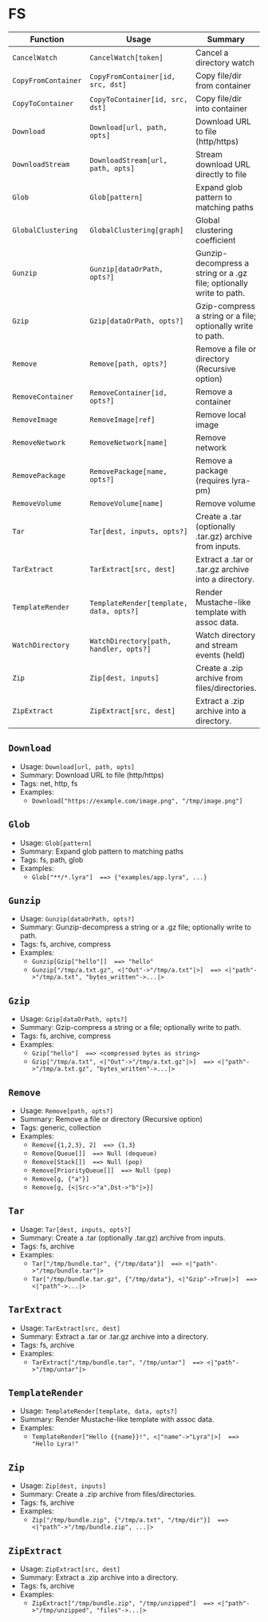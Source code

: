 # FS

| Function | Usage | Summary |
|---|---|---|
| `CancelWatch` | `CancelWatch[token]` | Cancel a directory watch |
| `CopyFromContainer` | `CopyFromContainer[id, src, dst]` | Copy file/dir from container |
| `CopyToContainer` | `CopyToContainer[id, src, dst]` | Copy file/dir into container |
| `Download` | `Download[url, path, opts]` | Download URL to file (http/https) |
| `DownloadStream` | `DownloadStream[url, path, opts]` | Stream download URL directly to file |
| `Glob` | `Glob[pattern]` | Expand glob pattern to matching paths |
| `GlobalClustering` | `GlobalClustering[graph]` | Global clustering coefficient |
| `Gunzip` | `Gunzip[dataOrPath, opts?]` | Gunzip-decompress a string or a .gz file; optionally write to path. |
| `Gzip` | `Gzip[dataOrPath, opts?]` | Gzip-compress a string or a file; optionally write to path. |
| `Remove` | `Remove[path, opts?]` | Remove a file or directory (Recursive option) |
| `RemoveContainer` | `RemoveContainer[id, opts?]` | Remove a container |
| `RemoveImage` | `RemoveImage[ref]` | Remove local image |
| `RemoveNetwork` | `RemoveNetwork[name]` | Remove network |
| `RemovePackage` | `RemovePackage[name, opts?]` | Remove a package (requires lyra-pm) |
| `RemoveVolume` | `RemoveVolume[name]` | Remove volume |
| `Tar` | `Tar[dest, inputs, opts?]` | Create a .tar (optionally .tar.gz) archive from inputs. |
| `TarExtract` | `TarExtract[src, dest]` | Extract a .tar or .tar.gz archive into a directory. |
| `TemplateRender` | `TemplateRender[template, data, opts?]` | Render Mustache-like template with assoc data. |
| `WatchDirectory` | `WatchDirectory[path, handler, opts?]` | Watch directory and stream events (held) |
| `Zip` | `Zip[dest, inputs]` | Create a .zip archive from files/directories. |
| `ZipExtract` | `ZipExtract[src, dest]` | Extract a .zip archive into a directory. |

## `Download`

- Usage: `Download[url, path, opts]`
- Summary: Download URL to file (http/https)
- Tags: net, http, fs
- Examples:
  - `Download["https://example.com/image.png", "/tmp/image.png"]`

## `Glob`

- Usage: `Glob[pattern]`
- Summary: Expand glob pattern to matching paths
- Tags: fs, path, glob
- Examples:
  - `Glob["**/*.lyra"]  ==> {"examples/app.lyra", ...}`

## `Gunzip`

- Usage: `Gunzip[dataOrPath, opts?]`
- Summary: Gunzip-decompress a string or a .gz file; optionally write to path.
- Tags: fs, archive, compress
- Examples:
  - `Gunzip[Gzip["hello"]]  ==> "hello"`
  - `Gunzip["/tmp/a.txt.gz", <|"Out"->"/tmp/a.txt"|>]  ==> <|"path"->"/tmp/a.txt", "bytes_written"->...|>`

## `Gzip`

- Usage: `Gzip[dataOrPath, opts?]`
- Summary: Gzip-compress a string or a file; optionally write to path.
- Tags: fs, archive, compress
- Examples:
  - `Gzip["hello"]  ==> <compressed bytes as string>`
  - `Gzip["/tmp/a.txt", <|"Out"->"/tmp/a.txt.gz"|>]  ==> <|"path"->"/tmp/a.txt.gz", "bytes_written"->...|>`

## `Remove`

- Usage: `Remove[path, opts?]`
- Summary: Remove a file or directory (Recursive option)
- Tags: generic, collection
- Examples:
  - `Remove[{1,2,3}, 2]  ==> {1,3}`
  - `Remove[Queue[]]  ==> Null (dequeue)`
  - `Remove[Stack[]]  ==> Null (pop)`
  - `Remove[PriorityQueue[]]  ==> Null (pop)`
  - `Remove[g, {"a"}]`
  - `Remove[g, {<|Src->"a",Dst->"b"|>}]`

## `Tar`

- Usage: `Tar[dest, inputs, opts?]`
- Summary: Create a .tar (optionally .tar.gz) archive from inputs.
- Tags: fs, archive
- Examples:
  - `Tar["/tmp/bundle.tar", {"/tmp/data"}]  ==> <|"path"->"/tmp/bundle.tar"|>`
  - `Tar["/tmp/bundle.tar.gz", {"/tmp/data"}, <|"Gzip"->True|>]  ==> <|"path"->...|>`

## `TarExtract`

- Usage: `TarExtract[src, dest]`
- Summary: Extract a .tar or .tar.gz archive into a directory.
- Tags: fs, archive
- Examples:
  - `TarExtract["/tmp/bundle.tar", "/tmp/untar"]  ==> <|"path"->"/tmp/untar"|>`

## `TemplateRender`

- Usage: `TemplateRender[template, data, opts?]`
- Summary: Render Mustache-like template with assoc data.
- Examples:
  - `TemplateRender["Hello {{name}}!", <|"name"->"Lyra"|>]  ==> "Hello Lyra!"`

## `Zip`

- Usage: `Zip[dest, inputs]`
- Summary: Create a .zip archive from files/directories.
- Tags: fs, archive
- Examples:
  - `Zip["/tmp/bundle.zip", {"/tmp/a.txt", "/tmp/dir"}]  ==> <|"path"->"/tmp/bundle.zip", ...|>`

## `ZipExtract`

- Usage: `ZipExtract[src, dest]`
- Summary: Extract a .zip archive into a directory.
- Tags: fs, archive
- Examples:
  - `ZipExtract["/tmp/bundle.zip", "/tmp/unzipped"]  ==> <|"path"->"/tmp/unzipped", "files"->...|>`
